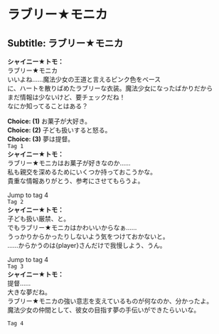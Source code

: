 # ラブリー★モニカ

  
## Subtitle: ラブリー★モニカ
  
**シャイニー★トモ：**  
ラブリー★モニカ  
いいよね……魔法少女の王道と言えるピンク色をベース  
に、ハートを散りばめたラブリーな衣装。魔法少女になったばかりだから  
まだ情報は少ないけど、要チェックだね！  
なにか知ってることはある？  
  
**Choice: (1)**  お菓子が大好き。  
**Choice: (2)**  子ども扱いすると怒る。  
**Choice: (3)**  夢は提督。  
`Tag 1`  
**シャイニー★トモ：**  
ラブリー★モニカはお菓子が好きなのか……  
私も親交を深めるためにいくつか持っておこうかな。  
貴重な情報ありがとう、参考にさせてもらうよ。  
  
Jump to tag 4  
`Tag 2`  
**シャイニー★トモ：**  
子ども扱い厳禁、と。  
でもラブリー★モニカはかわいいからなぁ……  
うっかりからかったりしないよう気をつけておかないと。  
……からかうのは{player}さんだけで我慢しよう、うん。  
  
Jump to tag 4  
`Tag 3`  
**シャイニー★トモ：**  
提督……  
大きな夢だね。  
ラブリー★モニカの強い意志を支えているものが何なのか、分かったよ。  
魔法少女の仲間として、彼女の目指す夢の手伝いができたらいいな。  
  
`Tag 4`  
